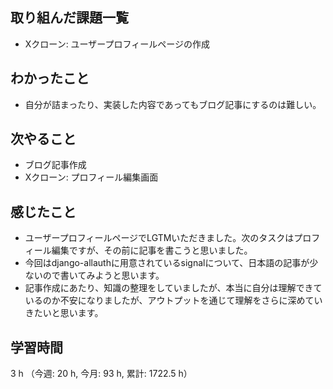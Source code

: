 ## 取り組んだ課題一覧
- Xクローン: ユーザープロフィールページの作成

## わかったこと
- 自分が詰まったり、実装した内容であってもブログ記事にするのは難しい。
    
## 次やること
- ブログ記事作成
- Xクローン: プロフィール編集画面

## 感じたこと
- ユーザープロフィールページでLGTMいただきました。次のタスクはプロフィール編集ですが、その前に記事を書こうと思いました。
- 今回はdjango-allauthに用意されているsignalについて、日本語の記事が少ないので書いてみようと思います。
- 記事作成にあたり、知識の整理をしていましたが、本当に自分は理解できているのか不安になりましたが、アウトプットを通じて理解をさらに深めていきたいと思います。    
    
## 学習時間
3 h （今週: 20 h, 今月: 93 h, 累計: 1722.5 h）